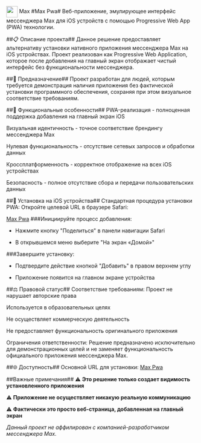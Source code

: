 <img src="https://upload.wikimedia.org/wikipedia/commons/7/75/Max_logo_2025.png" width="30" style="vertical-align: middle;"> Max
#Max Pwa#
Веб-приложение, эмулирующее интерфейс мессенджера Max для iOS устройств с помощью Progressive Web App (PWA) технологии.

##📋 Описание проекта##
Данное решение предоставляет альтернативу установки нативного приложения мессенджера Max на iOS устройствах. Проект реализован как Progressive Web Application, которое после добавления на главный экран отображает чистый интерфейс без функциональности мессенджера.

##🎯 Предназначение##
Проект разработан для людей, которым требуется демонстрация наличия приложения без фактической установки программного обеспечения, сохраняя при этом визуальное соответствие требованиям.

##🚀 Функциональные особенности##
PWA-реализация - полноценная поддержка добавления на главный экран iOS

Визуальная идентичность - точное соответствие брендингу мессенджера Max

Нулевая функциональность - отсутствие сетевых запросов и обработки данных

Кроссплатформенность - корректное отображение на всех iOS устройствах

Безопасность - полное отсутствие сбора и передачи пользовательских данных

##📱 Установка на iOS устройства##
Стандартная процедура установки PWA:
Откройте целевой URL в браузере Safari:

[Max Pwa](https://bobyo1285.github.io/Max/web)
###Инициируйте процесс добавления:

- Нажмите кнопку "Поделиться" в панели навигации Safari

- В открывшемся меню выберите "На экран «Домой»"

###Завершите установку:

- Подтвердите действие кнопкой "Добавить" в правом верхнем углу

- Приложение появится на главном экране устройства


##⚖️ Правовой статус##
Соответствие требованиям:
Проект не нарушает авторские права

Используется в образовательных целях

Не осуществляет коммерческую деятельность

Не предоставляет функциональность оригинального приложения

Ограничения ответственности:
Решение предназначено исключительно для демонстрационных целей и не заменяет функциональность официального приложения мессенджера Max.

##🌐 Доступность##
Основной URL для установки:
[Max Pwa](https://bobyo1285.github.io/Max/web)

##Важные примечания##
⚠️ **Это решение только создает видимость установленного приложения**

⚠️ **Приложение не осуществляет никакую реальную коммуникацию**

⚠️ **Фактически это просто веб-страница, добавленная на главный экран**

*Данный проект не аффилирован с компанией-разработчиком мессенджера Max.*
